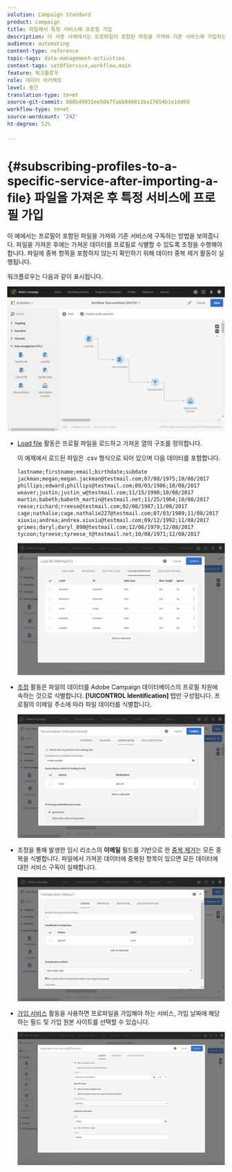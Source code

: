 ```yaml
---
solution: Campaign Standard
product: campaign
title: 파일에서 특정 서비스에 프로필 가입
description: 이 사용 사례에서는 프로파일이 포함된 파일을 가져와 기존 서비스에 가입하는 방법을 보여 줍니다.
audience: automating
content-type: reference
topic-tags: data-management-activities
context-tags: setOfService,workflow,main
feature: 워크플로우
role: 데이터 아키텍트
level: 중간
translation-type: tm+mt
source-git-commit: 088b49931ee5047fa6b949813ba17654b1e10d60
workflow-type: tm+mt
source-wordcount: '242'
ht-degree: 52%

---
```



# {#subscribing-profiles-to-a-specific-service-after-importing-a-file} 파일을 가져온 후 특정 서비스에 프로필 가입

이 예에서는 프로필이 포함된 파일을 가져와 기존 서비스에 구독하는 방법을 보여줍니다. 파일을 가져온 후에는 가져온 데이터를 프로필로 식별할 수 있도록 조정을 수행해야 합니다. 파일에 중복 항목을 포함하지 않는지 확인하기 위해 데이터 중복 제거 활동이 실행됩니다.

워크플로우는 다음과 같이 표시됩니다.

![](assets/subscription_activity_example1.png)

* [Load file](../../automating/using/load-file.md) 활동은 프로필 파일을 로드하고 가져온 열의 구조를 정의합니다.

   이 예제에서 로드된 파일은 .csv 형식으로 되어 있으며 다음 데이터를 포함합니다.

   ```
   lastname;firstname;email;birthdate;subdate
   jackman;megan;megan.jackman@testmail.com;07/08/1975;10/08/2017
   phillips;edward;phillips@testmail.com;09/03/1986;10/08/2017
   weaver;justin;justin_w@testmail.com;11/15/1990;10/08/2017
   martin;babeth;babeth_martin@testmail.net;11/25/1964;10/08/2017
   reese;richard;rreese@testmail.com;02/08/1987;11/08/2017
   cage;nathalie;cage.nathalie227@testmail.com;07/03/1989;11/08/2017
   xiuxiu;andrea;andrea.xiuxiu@testmail.com;09/12/1992;11/08/2017
   grimes;daryl;daryl_890@testmail.com;12/06/1979;12/08/2017
   tycoon;tyreese;tyreese_t@testmail.net;10/08/1971;12/08/2017
   ```

   ![](assets/subscription_activity_example2.png)

* [조정](../../automating/using/reconciliation.md) 활동은 파일의 데이터를 Adobe Campaign 데이터베이스의 프로필 차원에 속하는 것으로 식별합니다. **[!UICONTROL Identification]** 탭만 구성됩니다. 프로필의 이메일 주소에 따라 파일 데이터를 식별합니다.

   ![](assets/subscription_activity_example3.png)

* 조정을 통해 발생한 임시 리소스의 **이메일** 필드를 기반으로 한 [중복 제거](../../automating/using/deduplication.md)는 모든 중복을 식별합니다. 파일에서 가져온 데이터에 중복된 항목이 있으면 모든 데이터에 대한 서비스 구독이 실패합니다.

   ![](assets/subscription_activity_example5.png)

* [가입 서비스](../../automating/using/subscription-services.md) 활동을 사용하면 프로파일을 가입해야 하는 서비스, 가입 날짜에 해당하는 필드 및 가입 원본 사이트를 선택할 수 있습니다.

   ![](assets/subscription_activity_example4.png)
